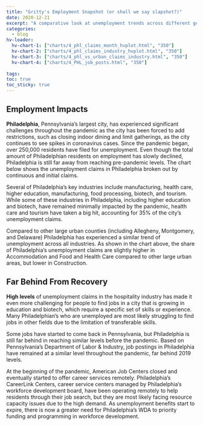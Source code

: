 ```yaml
---
title: "Gritty's Employment Snapshot (or shall we say slapshot?)"
date: 2020-12-21
excerpt: "A comparative look at unemployment trends across different geographic regions"
categories:
  - blog
hv-loader:
  hv-chart-1: ["charts/4_phl_claims_month_hvplot.html", "350"]
  hv-chart-2: ["charts/4_phl_claims_industry_hvplot.html", "350"]
  hv-chart-3: ["charts/4_phl_vs_urban_claims_industry.html", "350"]
  hv-chart-4: ["charts/4_PHL_job_posts.html", "350"]
  
tags:
toc: true
toc_sticky: true
---
```


## Employment Impacts
**Philadelphia**, Pennsylvania’s largest city, has experienced significant challenges throughout the pandemic as the city has been forced to add restrictions, such as closing indoor dining and limit gatherings, as the city continues to see spikes in coronavirus cases.  Since the pandemic began, over 250,000 residents have filed for unemployment.   Even though the total amount of Philadelphian residents on employment has slowly declined, Philadelphia is still far away from reaching pre-pandemic levels.  The chart below shows the unemployment claims in Philadelphia broken out by continuous and initial claims.

<div id="hv-chart-1"></div>

Several of Philadelphia’s key industries include manufacturing, health care, higher education, manufacturing, food processing, biotech, and tourism.  While some of these industries in Philadelphia, including higher education and biotech, have remained minimally impacted by the pandemic, health care and tourism have taken a big hit, accounting for 35% of the city’s unemployment claims.   

<div id="hv-chart-3"></div>

Compared to other large urban counties (including Allegheny, Montgomery, and Delaware) Philadelphia has experienced a similar trend of unemployment across all industries. As shown in the chart above, the share of Philadelphia’s unemployment claims are slightly higher in Accommodation and Food and Health Care compared to other large urban areas, but lower in Construction.    

## Far Behind From Recovery
**High levels** of unemployment claims in the hospitality industry has made it even more challenging for people to find jobs in a city that is growing in education and biotech, which require a specific set of skills or experience. Many Philadelphian’s who are unemployed are most likely struggling to find jobs in other fields due to the limitation of transferable skills.  

Some jobs have started to come back in Pennsylvania, but Philadelphia is still far behind in reaching similar levels before the pandemic.   Based on Pennsylvania’s Department of Labor & Industry, job postings in Philadelphia have remained at a similar level throughout the pandemic, far behind 2019 levels.

<div id="hv-chart-4"></div>

At the beginning of the pandemic, American Job Centers closed and eventually started to offer career services remotely.  Philadelphia’s CareerLink Centers, career service centers managed by Philadelphia’s workforce development board, have been operating remotely to help residents through their job search, but they are most likely facing resource capacity issues due to the high demand.  As unemployment benefits start to expire, there is now a greater need for Philadelphia’s WDA to priority funding and programming in workforce development.
